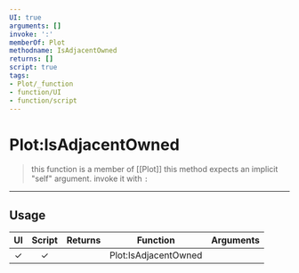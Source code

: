 ```yaml
---
UI: true
arguments: []
invoke: ':'
memberOf: Plot
methodname: IsAdjacentOwned
returns: []
script: true
tags:
- Plot/_function
- function/UI
- function/script
---
```

# Plot:IsAdjacentOwned
> this function is a member of [[Plot]]
> this method expects an implicit "self" argument. invoke it with `:`
-----
## Usage
|  UI | Script | Returns | Function | Arguments |
|:---:|:------:|-------:|:--------:|:---------|
|✓|✓||Plot:IsAdjacentOwned||
